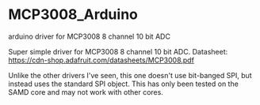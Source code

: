 # MCP3008_Arduino
arduino driver for MCP3008 8 channel 10 bit ADC

Super simple driver for MCP3008 8 channel 10 bit ADC.
Datasheet: https://cdn-shop.adafruit.com/datasheets/MCP3008.pdf

Unlike the other drivers I've seen, this one doesn't use bit-banged SPI, but instead uses the standard SPI object.
This has only been tested on the SAMD core and may not work with other cores.
